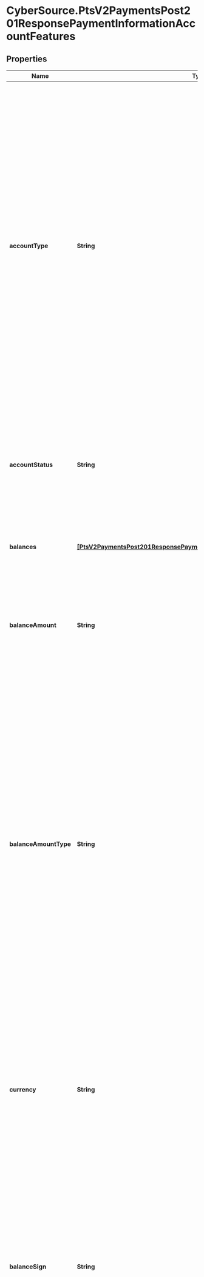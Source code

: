 # CyberSource.PtsV2PaymentsPost201ResponsePaymentInformationAccountFeatures

## Properties
Name | Type | Description | Notes
------------ | ------------- | ------------- | -------------
**accountType** | **String** | Type of account. This value is returned only if you requested a balance inquiry. Possible values:   - `00`: Not applicable or not specified  - `10`: Savings account  - `20`: Checking account  - `30`: Credit card account  - `40`: Universal account  #### PIN debit Type of account. This value is returned only if you requested a balance inquiry.  Possible values: - `00`: Not applicable or not specified - `10`: Savings account - `20`: Checking account - `40`: Universal account - `96`: Cash benefits account - `98`: Food stamp account  Returned by PIN debit purchase.  | [optional] 
**accountStatus** | **String** | Possible values: - `N`: Nonregulated - `R`: Regulated  Returned by PIN debit credit or PIN debit purchase.  **Note** This field is returned only for CyberSource through VisaNet.  | [optional] 
**balances** | [**[PtsV2PaymentsPost201ResponsePaymentInformationAccountFeaturesBalances]**](PtsV2PaymentsPost201ResponsePaymentInformationAccountFeaturesBalances.md) | This is an array of multiple balances information an issuer can return for a given card. | [optional] 
**balanceAmount** | **String** | Remaining balance on the account.  Returned by authorization service.  #### PIN debit Remaining balance on the prepaid card.  Returned by PIN debit purchase.  | [optional] 
**balanceAmountType** | **String** | Type of amount. This value is returned only if you requested a balance inquiry. The issuer determines the value that is returned. Possible values for deposit accounts:   - `01`: Current ledger (posted) balance.  - `02`: Current available balance, which is typically the ledger balance less outstanding authorizations.  Some depository institutions also include pending deposits and the credit or overdraft line associated with the account. Possible values for credit card accounts:   - `01`: Credit amount remaining for customer (open to buy).  - `02`: Credit limit.  | [optional] 
**currency** | **String** | Currency of the remaining balance on the account. For the possible values, see the [ISO Standard Currency Codes.](http://apps.cybersource.com/library/documentation/sbc/quickref/currencies.pdf)  Returned by authorization service.  #### PIN debit Currency of the remaining balance on the prepaid card.  Returned by PIN debit purchase.  | [optional] 
**balanceSign** | **String** | Sign for the remaining balance on the account. Returned only when the processor returns this value. Possible values:  Possible values: - `Positive` - `Negative`  #### PIN debit Sign for the remaining balance on the prepaid card. Returned only when the processor returns this value.  Returned by PIN debit purchase.  | [optional] 
**affluenceIndicator** | **String** | **Chase Paymentech Solutions**  Indicates whether a customer has high credit limits. This information enables you to market high cost items to these customers and to understand the kinds of cards that high income customers are using.  This field is supported for Visa, Mastercard, Discover, and Diners Club. Possible values:   - `Y`: Yes  - `N`: No  - `X`: Not applicable / Unknown  #### Litle  Flag that indicates that a Visa cardholder or Mastercard cardholder is in one of the affluent categories. Possible values:   - `AFFLUENT`: High income customer with high spending pattern (>100k USD annual income and >40k USD annual    card usage).  - `MASS AFFLUENT`: High income customer (>100k USD annual income).   Maximum length is 13.  #### Chase Paymentech Solutions  Maximum length is 1.  | [optional] 
**category** | **String** | #### GPX Mastercard product ID associated with the primary account number (PAN). Returned by authorization service.  #### CyberSource through VisaNet Visa or Mastercard product ID that is associated with the primary account number (PAN). For descriptions of the Visa product IDs, see the Product ID table on the [Visa Request & Response Codes web page.](https://developer.visa.com/guides/request_response_codes)  Data Length: String (3)  #### GPN Visa or Mastercard product ID that is associated with the primary account number (PAN). For descriptions of the Visa product IDs, see the Product ID table on the [Visa Request & Response Codes web page.](https://developer.visa.com/guides/request_response_codes)  Data Length: String (3)  #### Worldpay VAP **Important** Before using this field on Worldpay VAP, you must contact CyberSource Customer Support to have your account configured for this feature.  Type of card used in the transaction. The only possible value is: - `PREPAID`: Prepaid Card  Data Length: String (7)  #### RBS WorldPay Atlanta Type of card used in the transaction. Possible values: - `B`: Business Card - `O`: Noncommercial Card - `R`: Corporate Card - `S`: Purchase Card - `Blank`: Purchase card not supported  Data Length: String (1)  | [optional] 
**commercial** | **String** | Indicates whether the card is a commercial card, which enables you to include Level II data in your transaction requests. This field is supported for Visa and Mastercard on **Chase Paymentech Solutions**. Possible values:   - `Y`: Yes  - `N`: No  - `X`: Not applicable / Unknown  | [optional] 
**group** | **String** | Type of commercial card. This field is supported only for CyberSource through VisaNet. Possible values:   - `B`: Business card  - `R`: Corporate card  - `S`: Purchasing card  - `0`: Noncommercial card  Returned by authorization service.  | [optional] 
**healthCare** | **String** | Indicates whether the card is a healthcare card. This field is supported for Visa and Mastercard on **Chase Paymentech Solutions**. Possible values:   - `Y`: Yes  - `N`: No  - `X`: Not applicable / Unknown  | [optional] 
**payroll** | **String** | Indicates whether the card is a payroll card. This field is supported for Visa, Discover, Diners Club, and JCB on **Chase Paymentech Solutions**. Possible values:   - `Y`: Yes  - `N`: No  - `X`: Not applicable / Unknown  | [optional] 
**level3Eligible** | **String** | Indicates whether the card is eligible for Level III interchange fees, which enables you to include Level III data in your transaction requests. This field is supported for Visa and Mastercard on **Chase Paymentech Solutions**. Possible values:   - `Y`: Yes  - `N`: No  - `X`: Not applicable / Unknown  | [optional] 
**pinlessDebit** | **String** | Indicates whether the card is a PINless debit card. This field is supported for Visa and Mastercard on **Chase Paymentech Solutions**. Possible values:   - `Y`: Yes  - `N`: No  - `X`: Not applicable / Unknown  | [optional] 
**signatureDebit** | **String** | Indicates whether the card is a signature debit card.  This information enables you to alter the way an order is processed. For example, you might not want to reauthorize a transaction for a signature debit card, or you might want to perform reversals promptly for a signature debit card. This field is supported for Visa, Mastercard, and Maestro (International) on Chase Paymentech Solutions. Possible values:   - `Y`: Yes  - `N`: No  - `X`: Not applicable / Unknown  | [optional] 
**prepaid** | **String** | Indicates whether the card is a prepaid card. This information enables you to determine when a gift card or prepaid card is presented for use when establishing a new recurring, installment, or deferred billing relationship.  This field is supported for Visa, Mastercard, Discover, Diners Club, and JCB on Chase Paymentech Solutions. Possible values:   - `Y`: Yes  - `N`: No  - `X`: Not applicable / Unknown  | [optional] 
**regulated** | **String** | Indicates whether the card is regulated according to the Durbin Amendment. If the card is regulated, the card issuer is subject to price caps and interchange rules. This field is supported for Visa, Mastercard, Discover, Diners Club, and JCB on Chase Paymentech Solutions. Possible values:   - `Y`: Yes  - `N`: No  - `X`: Not applicable / Unknown  | [optional] 


